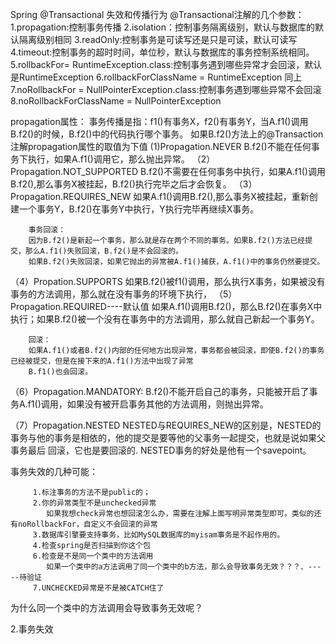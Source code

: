 Spring @Transactional 失效和传播行为
 @Transactional注解的几个参数：
 1.propagation:控制事务传播
 2.isolation：控制事务隔离级别，默认与数据库的默认隔离级别相同
 3.readOnly:控制事务是可读写还是只是可读，默认可读写
 4.timeout:控制事务的超时时间，单位秒，默认与数据库的事务控制系统相同。
 5.rollbackFor= RuntimeException.class:控制事务遇到哪些异常才会回滚，默认是RuntimeException
 6.rollbackForClassName = RuntimeException 同上
 7.noRollbackFor = NullPointerException.class:控制事务遇到哪些异常不会回滚
 8.noRollbackForClassName = NullPointerException
 
 
propagation属性：
    事务传播是指：f1()有事务X，f2()有事务Y，当A.f1()调用B.f2()的时候，B.f2()中的代码执行哪个事务。 
    如果B.f2()方法上的@Transaction注解propagation属性的取值为下值 
    (1)Propagation.NEVER
        B.f2()不能在任何事务下执行，如果A.f1()调用它，那么抛出异常。
    （2）Propagation.NOT_SUPPORTED
        B.f2()不需要在任何事务中执行，如果A.f1()调用B.f2(),那么事务X被挂起，B.f2()执行完毕之后才会恢复。
    （3）Propagation.REQUIRES_NEW
        如果A.f1()调用B.f2(),那么事务X被挂起，重新创建一个事务Y，B.f2()在事务Y中执行，Y执行完毕再继续X事务。
        
        事务回滚：
        因为B.f2()是新起一个事务，那么就是存在两个不同的事务。如果B.f2()方法已经提交，那么A.f1()失败回滚，B.f2()是不会回滚的。
        如果B.f2()失败回滚，如果它抛出的异常被A.f1()捕获，A.f1()中的事务仍然要提交。
        
   （4）Propation.SUPPORTS
        如果B.f2()被f1()调用，那么执行X事务，如果被没有事务的方法调用，那么就在没有事务的环境下执行，
   （5）Propagation.REQUIRED----默认值
        如果A.f1()调用B.f2()，那么B.f2()在事务X中执行；如果B.f2()被一个没有在事务中的方法调用，那么就自己新起一个事务Y。
        
        回滚：
        如果A.f1()或者B.f2()内部的任何地方出现异常，事务都会被回滚，即使B.f2()的事务已经被提交，但是在接下来的A.f1()方法中出现了异常
        B.f1()也会回滚。
        
        
   （6）Propagation.MANDATORY:
        B.f2()不能开启自己的事务，只能被开启了事务A.f1()调用，如果没有被开启事务其他的方法调用，则抛出异常。
        
   （7）Propagation.NESTED
            NESTED与REQUIRES_NEW的区别是，NESTED的事务与他的事务是相依的，他的提交是要等他的父事务一起提交，也就是说如果父事务最后
            回滚，它也是要回滚的. NESTED事务的好处是他有一个savepoint。
            
            
            
   事务失效的几种可能：
         
         1.标注事务的方法不是public的；
         2.你的异常类型不是unchecked异常
            如果我想check异常也想回滚怎么办，需要在注解上面写明异常类型即可。类似的还有noRollbackFor，自定义不会回滚的异常
         3.数据库引擎要支持事务，比如MySQL数据库的myisam事务是不起作用的。
         4.检查spring是否扫描到你这个包
         6.检查是不是同一个类中的方法调用
            如果一个类中的a方法调用了同一个类中的b方法，那么会导致事务无效？？？、-----待验证
         7.UNCHECKED异常是不是被CATCH住了
         
   为什么同一个类中的方法调用会导致事务无效呢？
         
         
         
         
         
         
         
         
         
         
                                                    
    

2.事务失效
